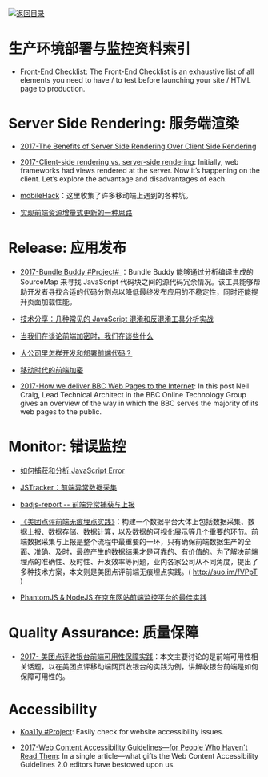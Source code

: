 [![返回目录](https://parg.co/UGo)](https://parg.co/b4z) 
 


# 生产环境部署与监控资料索引

* [Front-End Checklist](https://github.com/thedaviddias/Front-End-Checklist#performance-1): The Front-End Checklist is an exhaustive list of all elements you need to have / to test before launching your site / HTML page to production.

# Server Side Rendering: 服务端渲染

* [2017-The Benefits of Server Side Rendering Over Client Side Rendering](https://medium.com/walmartlabs/the-benefits-of-server-side-rendering-over-client-side-rendering-5d07ff2cefe8)

* [2017-Client-side rendering vs. server-side rendering](https://parg.co/beg): Initially, web frameworks had views rendered at the server. Now it’s happening on the client. Let’s explore the advantage and disadvantages of each.

* [mobileHack](https://github.com/RubyLouvre/mobileHack)：这里收集了许多移动端上遇到的各种坑。

* [实现前端资源增量式更新的一种思路](https://zhuanlan.zhihu.com/p/23218754)

# Release: 应用发布

* [2017-Bundle Buddy #Project# ](https://github.com/samccone/bundle-buddy)：Bundle Buddy 能够通过分析编译生成的 SourceMap 来寻找 JavaScript 代码块之间的源代码冗余情况。该工具能够帮助开发者寻找合适的代码分割点以降低最终发布应用的不稳定性，同时还能提升页面加载性能。

* [技术分享：几种常见的 JavaScript 混淆和反混淆工具分析实战 ](http://www.freebuf.com/articles/web/97945.html)

* [当我们在谈论前端加密时，我们在谈些什么](http://qianduan.guru/2016/09/02/security-for-web-developer/)

* [大公司里怎样开发和部署前端代码？](https://github.com/fouber/blog/issues/6)

* [移动时代的前端加密](http://blog.csdn.net/zswang/article/details/47438561)

* [2017-How we deliver BBC Web Pages to the Internet](https://parg.co/U6c): In this post Neil Craig, Lead Technical Architect in the BBC Online Technology Group gives an overview of the way in which the BBC serves the majority of its web pages to the public.

# Monitor: 错误监控

* [如何捕获和分析 JavaScript Error](http://www.cnblogs.com/cathsfz/p/how-to-capture-and-analyze-javascript-error.html)

* [JSTracker：前端异常数据采集](http://taobaofed.org/blog/2015/10/28/jstracker-how-to-collect-data/)

* [badjs-report -- 前端异常捕获与上报](https://github.com/BetterJS/badjs-report)

* [《美团点评前端无痕埋点实践》](http://tech.meituan.com/mt-mobile-analytics-practice.html)：构建一个数据平台大体上包括数据采集、数据上报、数据存储、数据计算，以及数据的可视化展示等几个重要的环节。前端数据采集与上报是整个流程中最重要的一环，只有确保前端数据生产的全面、准确、及时，最终产生的数据结果才是可靠的、有价值的。为了解决前端埋点的准确性、及时性、开发效率等问题，业内各家公司从不同角度，提出了多种技术方案，本文则是美团点评前端无痕埋点实践。( http://suo.im/fVPpT )

* [PhantomJS & NodeJS 在京东网站前端监控平台的最佳实践](https://zhuanlan.zhihu.com/p/22271290)

# Quality Assurance: 质量保障

* [2017- 美团点评收银台前端可用性保障实践](https://parg.co/ba2)：本文主要讨论的是前端可用性相关话题，以在美团点评移动端网页收银台的实践为例，讲解收银台前端是如何保障可用性的。

# Accessibility

* [Koa11y #Project](https://github.com/open-indy/Koa11y): Easily check for website accessibility issues.

- [2017-Web Content Accessibility Guidelines—for People Who Haven't Read Them](https://24ways.org/2017/wcag-for-people-who-havent-read-them/): In a single article—what gifts the Web Content Accessibility Guidelines 2.0 editors have bestowed upon us.
